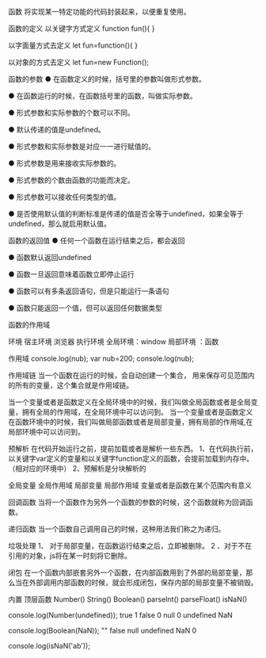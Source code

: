函数
将实现某一特定功能的代码封装起来，以便重复使用。

函数的定义
以关键字方式定义
function fun(){
}

以字面量方式去定义
let fun=function(){
}

以对象的方式去定义
let fun=new Function();

函数的参数
  ● 在函数定义的时候，括号里的参数叫做形式参数。
  
  ● 在函数运行的时候，在函数括号里的函数，叫做实际参数。
  
  ● 形式参数和实际参数的个数可以不同。
  
  ● 默认传递的值是undefined。
  
  ● 形式参数和实际参数是对应一一进行赋值的。
  
  ● 形式参数是用来接收实际参数的。
  
  ● 形式参数的个数由函数的功能而决定。
  
  ● 形式参数可以接收任何类型的值。
  
  ● 是否使用默认值的判断标准是传递的值是否全等于undefined，如果全等于undefined，那么就启用默认值。

函数的返回值
  ● 任何一个函数在运行结束之后，都会返回
  
  ● 函数默认返回undefined
  
  ● 函数一旦返回意味着函数立即停止运行
  
  ● 函数可以有多条返回语句，但是只能运行一条语句
  
  ● 函数只能返回一个值，但可以返回任何数据类型
  

函数的作用域

环境
宿主环境		浏览器
执行环境		全局环境：window 	 局部环境 ：函数

作用域
console.log(nub);
var  nub=200;
console.log(nub);

作用域链 
 当一个函数在运行的时候，会自动创建一个集合， 用来保存可见范围内的所有的变量，这个集合就是作用域链。

当一个变量或者是函数定义在全局环境中的时候，我们叫做全局函数或者是全局变量，拥有全局的作用域，在全局环境中可以访问到。
当一个变量或者是函数定义在函数环境中的时候，我们叫做局部函数或者是局部变量，拥有局部的作用域,在局部环境中可以访问到。

预解析
在代码开始运行之前，提前加载或者是解析一些东西。
1、在代码执行前，以关键字var定义的变量和以关键字function定义的函数，会提前加载到内存中。（相对应的环境中）
2、预解析是分块解析的

全局变量		全局作用域
局部变量		局部作用域
变量或者是函数在某个范围内有意义

回调函数
当将一个函数作为另外一个函数的参数的时候，这个函数就称为回调函数。

递归函数
当一个函数自己调用自己的时候，这种用法我们称之为递归。

垃圾处理
1、 对于局部变量，在函数运行结束之后，立即被删除。
2 、对于不在引用的对象，js将在某一时刻将它删除。

闭包
在一个函数内部嵌套另外一个函数，在内部函数用到了外部的局部变量，那么当在外部调用内部函数的时候，就会形成闭包，保存内部的局部变量不被销毁。

内置 顶层函数
Number()
String()
Boolean()
parseInt()
parseFloat()
isNaN()

console.log(Number(undefined));
true 1	false 0	null 0	undefined NaN

console.log(Boolean(NaN));
"" false null undefined NaN 0

console.log(isNaN('ab'));
